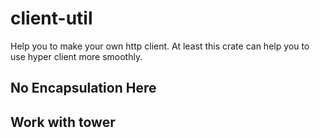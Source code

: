 # client-util

Help you to make your own http client. At least this crate can help you to use hyper client more smoothly.

## No Encapsulation Here

## Work with tower





